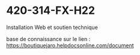 # 420-314-FX-H22
Installation Web et soutien technique

base de connaissance sur le lien : https://boutiquejaro.helpdocsonline.com/document
